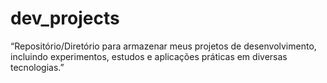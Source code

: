# dev_projects
“Repositório/Diretório para armazenar meus projetos de desenvolvimento, incluindo experimentos, estudos e aplicações práticas em diversas tecnologias.”
